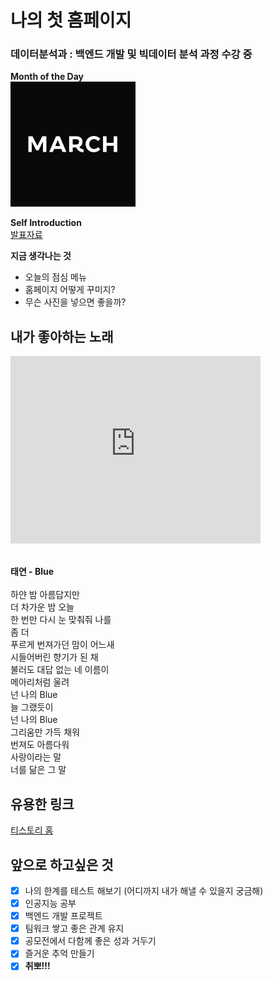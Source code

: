 # 나의 첫 홈페이지<br>
### 데이터분석과 : 백엔드 개발 및 빅데이터 분석 과정 수강 중

**Month of the Day**<br>
<img width="200" height="200" src="march.jfif"/> <br>

**Self Introduction**<br>
[발표자료](/2260341014.pdf) <br>

**지금 생각나는 것**
- 오늘의 점심 메뉴
- 홈페이지 어떻게 꾸미지?
- 무슨 사진을 넣으면 좋을까?

## 내가 좋아하는 노래
<iframe width="400" height="300" src="https://www.youtube.com/embed/tVtTdZt-HtI" title="YouTube video player" frameborder="0" allow="accelerometer; autoplay; clipboard-write; encrypted-media; gyroscope; picture-in-picture" allowfullscreen></iframe>

<br>**태연 - Blue** <br><br>
하얀 밤 아름답지만<br>
더 차가운 밤 오늘<br>
한 번만 다시 눈 맞춰줘 나를<br>
좀 더<br>
푸르게 번져가던 맘이 어느새<br>
시들어버린 향기가 된 채<br>
불러도 대답 없는 네 이름이<br>
메아리처럼 울려<br>
넌 나의 Blue<br>
늘 그랬듯이<br>
넌 나의 Blue<br>
그리움만 가득 채워<br>
번져도 아름다워<br>
사랑이라는 말<br>
너를 닮은 그 말<br>


## 유용한 링크
[티스토리 홈](https://webit22.tistory.com/)

## 앞으로 하고싶은 것
- [x] 나의 한계를 테스트 해보기 (어디까지 내가 해낼 수 있을지 궁금해)
- [x] 인공지능 공부
- [x] 백엔드 개발 프로젝트
- [x] 팀워크 쌓고 좋은 관계 유지
- [x] 공모전에서 다함께 좋은 성과 거두기
- [x] 즐거운 추억 만들기
- [x] **취뽀!!!**
